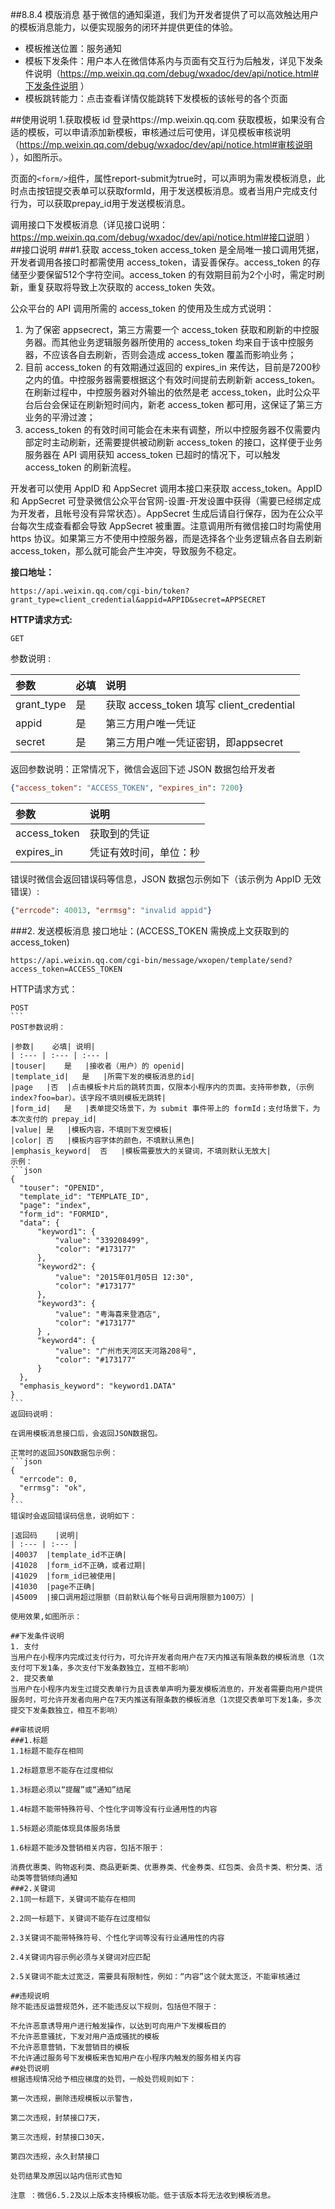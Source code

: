 ##8.8.4 模版消息
基于微信的通知渠道，我们为开发者提供了可以高效触达用户的模板消息能力，以便实现服务的闭环并提供更佳的体验。

* 模板推送位置：服务通知
* 模板下发条件：用户本人在微信体系内与页面有交互行为后触发，详见下发条件说明（https://mp.weixin.qq.com/debug/wxadoc/dev/api/notice.html#下发条件说明 ）
* 模板跳转能力：点击查看详情仅能跳转下发模板的该帐号的各个页面

##使用说明
1.获取模板 id
登录https://mp.weixin.qq.com 获取模板，如果没有合适的模板，可以申请添加新模板，审核通过后可使用，详见模板审核说明（https://mp.weixin.qq.com/debug/wxadoc/dev/api/notice.html#审核说明 ），如图所示。



页面的`<form/>`组件，属性report-submit为true时，可以声明为需发模板消息，此时点击按钮提交表单可以获取formId，用于发送模板消息。或者当用户完成支付行为，可以获取prepay_id用于发送模板消息。

调用接口下发模板消息（详见接口说明：https://mp.weixin.qq.com/debug/wxadoc/dev/api/notice.html#接口说明 ）
##接口说明
###1.获取 access_token
access_token 是全局唯一接口调用凭据，开发者调用各接口时都需使用 access_token，请妥善保存。access_token 的存储至少要保留512个字符空间。access_token 的有效期目前为2个小时，需定时刷新，重复获取将导致上次获取的 access_token 失效。

公众平台的 API 调用所需的 access_token 的使用及生成方式说明：

1. 为了保密 appsecrect，第三方需要一个 access_token 获取和刷新的中控服务器。而其他业务逻辑服务器所使用的 access_token 均来自于该中控服务器，不应该各自去刷新，否则会造成 access_token 覆盖而影响业务；
2. 目前 access_token 的有效期通过返回的 expires_in 来传达，目前是7200秒之内的值。中控服务器需要根据这个有效时间提前去刷新新 access_token。在刷新过程中，中控服务器对外输出的依然是老 access_token，此时公众平台后台会保证在刷新短时间内，新老 access_token 都可用，这保证了第三方业务的平滑过渡；
3. access_token 的有效时间可能会在未来有调整，所以中控服务器不仅需要内部定时主动刷新，还需要提供被动刷新 access_token 的接口，这样便于业务服务器在 API 调用获知 access_token 已超时的情况下，可以触发 access_token 的刷新流程。

开发者可以使用 AppID 和 AppSecret 调用本接口来获取 access_token。AppID 和 AppSecret 可登录微信公众平台官网-设置-开发设置中获得（需要已经绑定成为开发者，且帐号没有异常状态）。AppSecret 生成后请自行保存，因为在公众平台每次生成查看都会导致 AppSecret 被重置。注意调用所有微信接口时均需使用 https 协议。如果第三方不使用中控服务器，而是选择各个业务逻辑点各自去刷新 access_token，那么就可能会产生冲突，导致服务不稳定。

**接口地址：**
```
https://api.weixin.qq.com/cgi-bin/token?grant_type=client_credential&appid=APPID&secret=APPSECRET
```
**HTTP请求方式:**
```
GET
```

参数说明 :

|参数	|必填	|说明|
| :--- | :--- | :--- |
|grant_type|	是|	获取 access_token 填写 client_credential|
|appid	|是|	第三方用户唯一凭证|
|secret	|是|	第三方用户唯一凭证密钥，即appsecret|

返回参数说明：正常情况下，微信会返回下述 JSON 数据包给开发者
```json
{"access_token": "ACCESS_TOKEN", "expires_in": 7200}
```
|参数|	说明|
| :--- | :--- |
|access_token|	获取到的凭证|
|expires_in|	凭证有效时间，单位：秒|
错误时微信会返回错误码等信息，JSON 数据包示例如下（该示例为 AppID 无效错误）:
```json
{"errcode": 40013, "errmsg": "invalid appid"}
```
###2. 发送模板消息
接口地址：(ACCESS_TOKEN 需换成上文获取到的 access_token)

```
https://api.weixin.qq.com/cgi-bin/message/wxopen/template/send?access_token=ACCESS_TOKEN
```
HTTP请求方式：
````
POST
```
POST参数说明：

|参数|	必填|	说明|
| :--- | :--- | :--- |
|touser|	是	|接收者（用户）的 openid|
|template_id|	是	|所需下发的模板消息的id|
|page	|否	|点击模板卡片后的跳转页面，仅限本小程序内的页面。支持带参数,（示例index?foo=bar）。该字段不填则模板无跳转|
|form_id|	是	|表单提交场景下，为 submit 事件带上的 formId；支付场景下，为本次支付的 prepay_id|
|value|	是	|模板内容，不填则下发空模板|
|color|	否	|模板内容字体的颜色，不填默认黑色|
|emphasis_keyword|	否	|模板需要放大的关键词，不填则默认无放大|
示例：
```json
{
  "touser": "OPENID",  
  "template_id": "TEMPLATE_ID", 
  "page": "index",          
  "form_id": "FORMID",         
  "data": {
      "keyword1": {
          "value": "339208499", 
          "color": "#173177"
      }, 
      "keyword2": {
          "value": "2015年01月05日 12:30", 
          "color": "#173177"
      }, 
      "keyword3": {
          "value": "粤海喜来登酒店", 
          "color": "#173177"
      } , 
      "keyword4": {
          "value": "广州市天河区天河路208号", 
          "color": "#173177"
      } 
  },
  "emphasis_keyword": "keyword1.DATA" 
}
```
返回码说明：

在调用模板消息接口后，会返回JSON数据包。

正常时的返回JSON数据包示例：
```json
{
  "errcode": 0,
  "errmsg": "ok",
}
```
错误时会返回错误码信息，说明如下：

|返回码	|说明|
| :--- | :--- |
|40037	|template_id不正确|
|41028	|form_id不正确，或者过期|
|41029	|form_id已被使用|
|41030	|page不正确|
|45009	|接口调用超过限额（目前默认每个帐号日调用限额为100万）|

使用效果,如图所示：

##下发条件说明
1. 支付
当用户在小程序内完成过支付行为，可允许开发者向用户在7天内推送有限条数的模板消息（1次支付可下发1条，多次支付下发条数独立，互相不影响）
2. 提交表单
当用户在小程序内发生过提交表单行为且该表单声明为要发模板消息的，开发者需要向用户提供服务时，可允许开发者向用户在7天内推送有限条数的模板消息（1次提交表单可下发1条，多次提交下发条数独立，相互不影响）

##审核说明
###1.标题
1.1标题不能存在相同

1.2标题意思不能存在过度相似

1.3标题必须以“提醒”或“通知”结尾

1.4标题不能带特殊符号、个性化字词等没有行业通用性的内容

1.5标题必须能体现具体服务场景

1.6标题不能涉及营销相关内容，包括不限于：

消费优惠类、购物返利类、商品更新类、优惠券类、代金券类、红包类、会员卡类、积分类、活动类等营销倾向通知
###2.关键词
2.1同一标题下，关键词不能存在相同

2.2同一标题下，关键词不能存在过度相似

2.3关键词不能带特殊符号、个性化字词等没有行业通用性的内容

2.4关键词内容示例必须与关键词对应匹配

2.5关键词不能太过宽泛，需要具有限制性，例如：“内容”这个就太宽泛，不能审核通过

##违规说明
除不能违反运营规范外，还不能违反以下规则，包括但不限于：

不允许恶意诱导用户进行触发操作，以达到可向用户下发模板目的
不允许恶意骚扰，下发对用户造成骚扰的模板
不允许恶意营销，下发营销目的模板
不允许通过服务号下发模板来告知用户在小程序内触发的服务相关内容
##处罚说明
根据违规情况给予相应梯度的处罚，一般处罚规则如下：

第一次违规，删除违规模板以示警告，

第二次违规，封禁接口7天，

第三次违规，封禁接口30天，

第四次违规，永久封禁接口

处罚结果及原因以站内信形式告知

注意 ：微信6.5.2及以上版本支持模板功能。低于该版本将无法收到模板消息。


